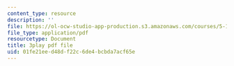 ```yaml
---
content_type: resource
description: ''
file: https://ol-ocw-studio-app-production.s3.amazonaws.com/courses/5-111sc-principles-of-chemical-science-fall-2014/01fe21eed48df22c6de4bcbda7acf65e_caonmXHGB60.pdf
file_type: application/pdf
resourcetype: Document
title: 3play pdf file
uid: 01fe21ee-d48d-f22c-6de4-bcbda7acf65e
---
```

